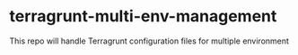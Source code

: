# terragrunt-multi-env-management
This repo will handle Terragrunt configuration files for multiple environment
